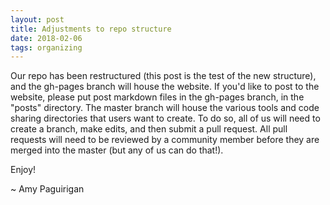 ```yaml
---
layout: post
title: Adjustments to repo structure
date: 2018-02-06
tags: organizing
---
```


Our repo has been restructured (this post is the test of the new structure), and the gh-pages branch will house the website.  If you'd like to post to the website, please put post markdown files in the gh-pages branch, in the "posts" directory.  The master branch will house the various tools and code sharing directories that users want to create.  To do so, all of us will need to create a branch, make edits, and then submit a pull request.  All pull requests will need to be reviewed by a community member before they are merged into the master (but any of us can do that!).

Enjoy!

~ Amy Paguirigan
